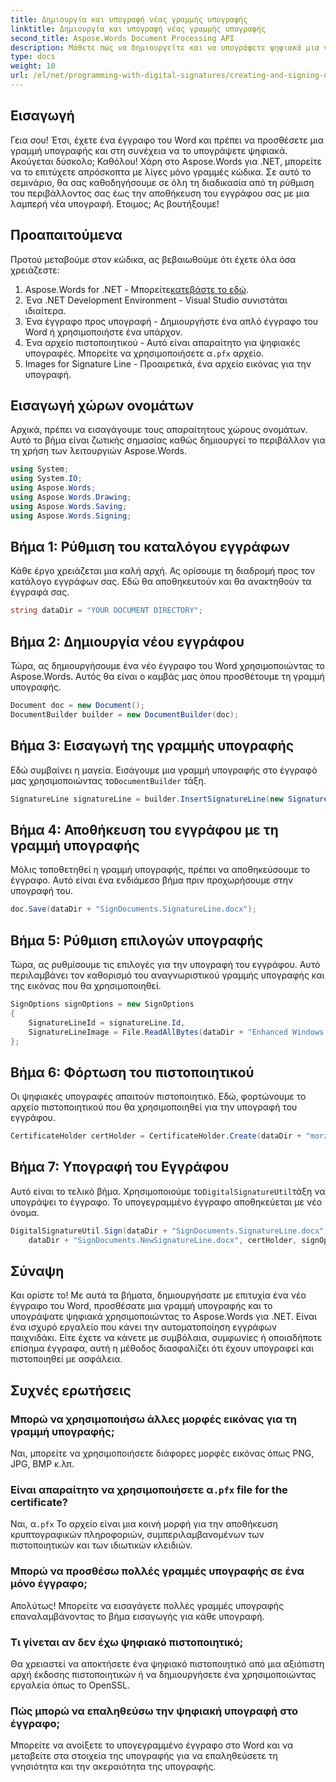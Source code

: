 ```yaml
---
title: Δημιουργία και υπογραφή νέας γραμμής υπογραφής
linktitle: Δημιουργία και υπογραφή νέας γραμμής υπογραφής
second_title: Aspose.Words Document Processing API
description: Μάθετε πώς να δημιουργείτε και να υπογράφετε ψηφιακά μια γραμμή υπογραφής σε ένα έγγραφο του Word χρησιμοποιώντας το Aspose.Words για .NET με αυτό το βήμα προς βήμα σεμινάριο. Ιδανικό για αυτοματοποίηση εγγράφων.
type: docs
weight: 10
url: /el/net/programming-with-digital-signatures/creating-and-signing-new-signature-line/
---
```

## Εισαγωγή

Γεια σου! Έτσι, έχετε ένα έγγραφο του Word και πρέπει να προσθέσετε μια γραμμή υπογραφής και στη συνέχεια να το υπογράψετε ψηφιακά. Ακούγεται δύσκολο; Καθόλου! Χάρη στο Aspose.Words για .NET, μπορείτε να το επιτύχετε απρόσκοπτα με λίγες μόνο γραμμές κώδικα. Σε αυτό το σεμινάριο, θα σας καθοδηγήσουμε σε όλη τη διαδικασία από τη ρύθμιση του περιβάλλοντος σας έως την αποθήκευση του εγγράφου σας με μια λαμπερή νέα υπογραφή. Ετοιμος; Ας βουτήξουμε!

## Προαπαιτούμενα

Προτού μεταβούμε στον κώδικα, ας βεβαιωθούμε ότι έχετε όλα όσα χρειάζεστε:
1.  Aspose.Words for .NET - Μπορείτε[κατεβάστε το εδώ](https://releases.aspose.com/words/net/).
2. Ένα .NET Development Environment - Visual Studio συνιστάται ιδιαίτερα.
3. Ένα έγγραφο προς υπογραφή - Δημιουργήστε ένα απλό έγγραφο του Word ή χρησιμοποιήστε ένα υπάρχον.
4.  Ένα αρχείο πιστοποιητικού - Αυτό είναι απαραίτητο για ψηφιακές υπογραφές. Μπορείτε να χρησιμοποιήσετε α`.pfx` αρχείο.
5. Images for Signature Line - Προαιρετικά, ένα αρχείο εικόνας για την υπογραφή.

## Εισαγωγή χώρων ονομάτων

Αρχικά, πρέπει να εισαγάγουμε τους απαραίτητους χώρους ονομάτων. Αυτό το βήμα είναι ζωτικής σημασίας καθώς δημιουργεί το περιβάλλον για τη χρήση των λειτουργιών Aspose.Words.

```csharp
using System;
using System.IO;
using Aspose.Words;
using Aspose.Words.Drawing;
using Aspose.Words.Saving;
using Aspose.Words.Signing;
```

## Βήμα 1: Ρύθμιση του καταλόγου εγγράφων

Κάθε έργο χρειάζεται μια καλή αρχή. Ας ορίσουμε τη διαδρομή προς τον κατάλογο εγγράφων σας. Εδώ θα αποθηκευτούν και θα ανακτηθούν τα έγγραφά σας.

```csharp
string dataDir = "YOUR DOCUMENT DIRECTORY";
```

## Βήμα 2: Δημιουργία νέου εγγράφου

Τώρα, ας δημιουργήσουμε ένα νέο έγγραφο του Word χρησιμοποιώντας το Aspose.Words. Αυτός θα είναι ο καμβάς μας όπου προσθέτουμε τη γραμμή υπογραφής.

```csharp
Document doc = new Document();
DocumentBuilder builder = new DocumentBuilder(doc);
```

## Βήμα 3: Εισαγωγή της γραμμής υπογραφής

 Εδώ συμβαίνει η μαγεία. Εισάγουμε μια γραμμή υπογραφής στο έγγραφό μας χρησιμοποιώντας το`DocumentBuilder` τάξη.

```csharp
SignatureLine signatureLine = builder.InsertSignatureLine(new SignatureLineOptions()).SignatureLine;
```

## Βήμα 4: Αποθήκευση του εγγράφου με τη γραμμή υπογραφής

Μόλις τοποθετηθεί η γραμμή υπογραφής, πρέπει να αποθηκεύσουμε το έγγραφο. Αυτό είναι ένα ενδιάμεσο βήμα πριν προχωρήσουμε στην υπογραφή του.

```csharp
doc.Save(dataDir + "SignDocuments.SignatureLine.docx");
```

## Βήμα 5: Ρύθμιση επιλογών υπογραφής

Τώρα, ας ρυθμίσουμε τις επιλογές για την υπογραφή του εγγράφου. Αυτό περιλαμβάνει τον καθορισμό του αναγνωριστικού γραμμής υπογραφής και της εικόνας που θα χρησιμοποιηθεί.

```csharp
SignOptions signOptions = new SignOptions
{
    SignatureLineId = signatureLine.Id,
    SignatureLineImage = File.ReadAllBytes(dataDir + "Enhanced Windows MetaFile.emf")
};
```

## Βήμα 6: Φόρτωση του πιστοποιητικού

Οι ψηφιακές υπογραφές απαιτούν πιστοποιητικό. Εδώ, φορτώνουμε το αρχείο πιστοποιητικού που θα χρησιμοποιηθεί για την υπογραφή του εγγράφου.

```csharp
CertificateHolder certHolder = CertificateHolder.Create(dataDir + "morzal.pfx", "aw");
```

## Βήμα 7: Υπογραφή του Εγγράφου

 Αυτό είναι το τελικό βήμα. Χρησιμοποιούμε το`DigitalSignatureUtil`τάξη να υπογράψει το έγγραφο. Το υπογεγραμμένο έγγραφο αποθηκεύεται με νέο όνομα.

```csharp
DigitalSignatureUtil.Sign(dataDir + "SignDocuments.SignatureLine.docx",
    dataDir + "SignDocuments.NewSignatureLine.docx", certHolder, signOptions);
```

## Σύναψη

Και ορίστε το! Με αυτά τα βήματα, δημιουργήσατε με επιτυχία ένα νέο έγγραφο του Word, προσθέσατε μια γραμμή υπογραφής και το υπογράψατε ψηφιακά χρησιμοποιώντας το Aspose.Words για .NET. Είναι ένα ισχυρό εργαλείο που κάνει την αυτοματοποίηση εγγράφων παιχνιδάκι. Είτε έχετε να κάνετε με συμβόλαια, συμφωνίες ή οποιαδήποτε επίσημα έγγραφα, αυτή η μέθοδος διασφαλίζει ότι έχουν υπογραφεί και πιστοποιηθεί με ασφάλεια.

## Συχνές ερωτήσεις

### Μπορώ να χρησιμοποιήσω άλλες μορφές εικόνας για τη γραμμή υπογραφής;
Ναι, μπορείτε να χρησιμοποιήσετε διάφορες μορφές εικόνας όπως PNG, JPG, BMP κ.λπ.

###  Είναι απαραίτητο να χρησιμοποιήσετε α`.pfx` file for the certificate?
 Ναι, α`.pfx` Το αρχείο είναι μια κοινή μορφή για την αποθήκευση κρυπτογραφικών πληροφοριών, συμπεριλαμβανομένων των πιστοποιητικών και των ιδιωτικών κλειδιών.

### Μπορώ να προσθέσω πολλές γραμμές υπογραφής σε ένα μόνο έγγραφο;
Απολύτως! Μπορείτε να εισαγάγετε πολλές γραμμές υπογραφής επαναλαμβάνοντας το βήμα εισαγωγής για κάθε υπογραφή.

### Τι γίνεται αν δεν έχω ψηφιακό πιστοποιητικό;
Θα χρειαστεί να αποκτήσετε ένα ψηφιακό πιστοποιητικό από μια αξιόπιστη αρχή έκδοσης πιστοποιητικών ή να δημιουργήσετε ένα χρησιμοποιώντας εργαλεία όπως το OpenSSL.

### Πώς μπορώ να επαληθεύσω την ψηφιακή υπογραφή στο έγγραφο;
Μπορείτε να ανοίξετε το υπογεγραμμένο έγγραφο στο Word και να μεταβείτε στα στοιχεία της υπογραφής για να επαληθεύσετε τη γνησιότητα και την ακεραιότητα της υπογραφής.